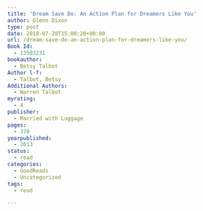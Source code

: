 ```yaml
---
title: 'Dream Save Do: An Action Plan for Dreamers Like You'
author: Glenn Dixon
type: post
date: 2018-07-28T15:08:20+00:00
url: /dream-save-do-an-action-plan-for-dreamers-like-you/
Book Id:
  - 13503231
bookauthor:
  - Betsy Talbot
Author l-f:
  - Talbot, Betsy
Additional Authors:
  - Warren Talbot
myrating:
  - 4
publisher:
  - Married with Luggage
pages:
  - 370
yearpublished:
  - 2013
status:
  - read
categories:
  - GoodReads
  - Uncategorized
tags:
  - read

---
```

